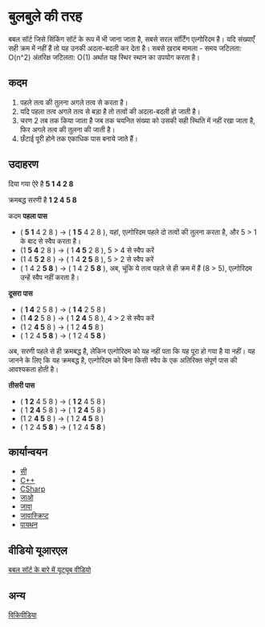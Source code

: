 # बुलबुले की तरह

बबल सॉर्ट जिसे सिंकिंग सॉर्ट के रूप में भी जाना जाता है, सबसे सरल सॉर्टिंग एल्गोरिदम है। यदि संख्याएँ सही क्रम में नहीं हैं तो यह उनकी अदला-बदली कर देता है।
सबसे ख़राब मामला -
समय जटिलता: O(n^2)
अंतरिक्ष जटिलता: O(1) अर्थात यह स्थिर स्थान का उपयोग करता है।
## कदम

1. पहले तत्व की तुलना अगले तत्व से करता है।
2. यदि पहला तत्व अगले तत्व से बड़ा है तो तत्वों की अदला-बदली हो जाती है।
3. चरण 2 तब तक किया जाता है जब तक चयनित संख्या को उसकी सही स्थिति में नहीं रखा जाता है, फिर अगले तत्व की तुलना की जाती है।
4. छँटाई पूरी होने तक एकाधिक पास बनाये जाते हैं।

## उदाहरण

दिया गया ऐरे है
**5 1 4 2 8**

क्रमबद्ध सरणी है
**1 2 4 5 8**

कदम
**पहला पास**

- ( **5 1** 4 2 8 ) → ( **1 5** 4 2 8 ), यहां, एल्गोरिदम पहले दो तत्वों की तुलना करता है, और 5 > 1 के बाद से स्वैप करता है।
- (1 **5 4** 2 8 ) → ( 1 **4 5** 2 8 ), 5 > 4 से स्वैप करें
- (1 4 **5 2** 8 ) → ( 1 4 **2 5** 8 ), 5 > 2 से स्वैप करें
- ( 1 4 2 **5 8** ) → ( 1 4 2 **5 8** ), अब, चूंकि ये तत्व पहले से ही क्रम में हैं (8 > 5), एल्गोरिदम उन्हें स्वैप नहीं करता है।

**दूसरा पास**

- ( **1 4** 2 5 8 ) → ( **1 4** 2 5 8 )
- (1 **4 2** 5 8 ) → ( 1 **2 4** 5 8 ), 4 > 2 से स्वैप करें
- (1 2 **4 5** 8 ) → ( 1 2 **4 5** 8 )
- ( 1 2 4 **5 8** ) → ( 1 2 4 **5 8** )

अब, सरणी पहले से ही क्रमबद्ध है, लेकिन एल्गोरिदम को यह नहीं पता कि यह पूरा हो गया है या नहीं। यह जानने के लिए कि यह क्रमबद्ध है, एल्गोरिदम को बिना किसी स्वैप के एक अतिरिक्त संपूर्ण पास की आवश्यकता होती है।

**तीसरी पास**

- ( **1 2** 4 5 8 ) → ( **1 2** 4 5 8 )
- ( 1 **2 4** 5 8 ) → ( 1 **2 4** 5 8 )
- (1 2 **4 5** 8 ) → ( 1 2 **4 5** 8 )
- ( 1 2 4 **5 8** ) → ( 1 2 4 **5 8** )

## कार्यान्वयन

- [सी](../../../एल्गोरिदम/सी/सॉर्टिंग/बबल-सॉर्ट.सी)
- [C++](../../../algorithms/CPlusPlus/Sorting/bubble-sort.cpp)
- [CSharp](../../../algorithms/CSharp/src/Sorts/bubble-sort.cs)
- [जाओ](../../../algorithms/Go/sorting/bubble-sort.go)
- [जावा](../../../एल्गोरिदम/जावा/सॉर्टिंग/बबल-सॉर्ट.जावा)
- [जावास्क्रिप्ट](../../../algorithms/JavaScript/src/sorting/bubble-sort.js)
- [पायथन](../../../algorithms/Python/sorting/bubble_sort.py)

## वीडियो यूआरएल

[बबल सॉर्ट के बारे में यूट्यूब वीडियो](https://www.youtube.com/watch?v=Jdtq5uKz-w4&ab_channel=mycodeschool)

## अन्य

[विकिपीडिया](https://en.wikipedia.org/wiki/Bubble_sort)